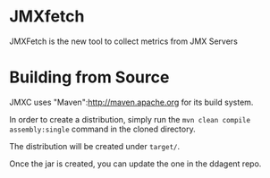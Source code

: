 # JMXfetch

JMXFetch is the new tool to collect metrics from JMX Servers

# Building from Source

JMXC uses "Maven":http://maven.apache.org for its build system.

In order to create a distribution, simply run the ```mvn clean compile assembly:single``` command in the cloned directory.

The distribution will be created under ```target/```.

Once the jar is created, you can update the one in the ddagent repo.
